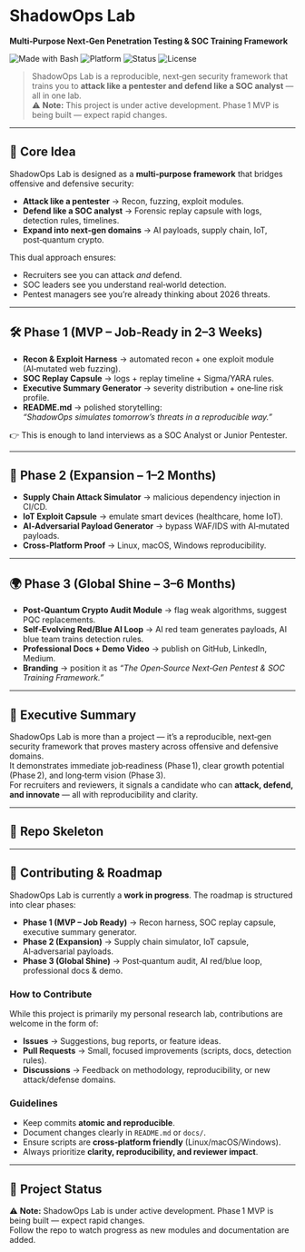 # ShadowOps Lab
**Multi‑Purpose Next‑Gen Penetration Testing & SOC Training Framework**

![Made with Bash](https://img.shields.io/badge/Made%20with-Bash-1f425f.svg)
![Platform](https://img.shields.io/badge/Platform-Linux%20%7C%20macOS%20%7C%20Windows-blue)
![Status](https://img.shields.io/badge/Status-In_Progress-yellow)
![License](https://img.shields.io/badge/License-MIT-lightgrey)

> ShadowOps Lab is a reproducible, next‑gen security framework that trains you to **attack like a pentester and defend like a SOC analyst** — all in one lab.  
> ⚠️ **Note:** This project is under active development. Phase 1 MVP is being built — expect rapid changes.

---

## 🎯 Core Idea
ShadowOps Lab is designed as a **multi‑purpose framework** that bridges offensive and defensive security:

- **Attack like a pentester** → Recon, fuzzing, exploit modules.  
- **Defend like a SOC analyst** → Forensic replay capsule with logs, detection rules, timelines.  
- **Expand into next‑gen domains** → AI payloads, supply chain, IoT, post‑quantum crypto.  

This dual approach ensures:  
- Recruiters see you can attack *and* defend.  
- SOC leaders see you understand real‑world detection.  
- Pentest managers see you’re already thinking about 2026 threats.  

---

## 🛠️ Phase 1 (MVP – Job‑Ready in 2–3 Weeks)
- **Recon & Exploit Harness** → automated recon + one exploit module (AI‑mutated web fuzzing).  
- **SOC Replay Capsule** → logs + replay timeline + Sigma/YARA rules.  
- **Executive Summary Generator** → severity distribution + one‑line risk profile.  
- **README.md** → polished storytelling:  
  *“ShadowOps simulates tomorrow’s threats in a reproducible way.”*  

👉 This is enough to land interviews as a SOC Analyst or Junior Pentester.  

---

## 🚀 Phase 2 (Expansion – 1–2 Months)
- **Supply Chain Attack Simulator** → malicious dependency injection in CI/CD.  
- **IoT Exploit Capsule** → emulate smart devices (healthcare, home IoT).  
- **AI‑Adversarial Payload Generator** → bypass WAF/IDS with AI‑mutated payloads.  
- **Cross‑Platform Proof** → Linux, macOS, Windows reproducibility.  

---

## 🌍 Phase 3 (Global Shine – 3–6 Months)
- **Post‑Quantum Crypto Audit Module** → flag weak algorithms, suggest PQC replacements.  
- **Self‑Evolving Red/Blue AI Loop** → AI red team generates payloads, AI blue team trains detection rules.  
- **Professional Docs + Demo Video** → publish on GitHub, LinkedIn, Medium.  
- **Branding** → position it as *“The Open‑Source Next‑Gen Pentest & SOC Training Framework.”*  

---

## 📌 Executive Summary
ShadowOps Lab is more than a project — it’s a reproducible, next‑gen security framework that proves mastery across offensive and defensive domains.  
It demonstrates immediate job‑readiness (Phase 1), clear growth potential (Phase 2), and long‑term vision (Phase 3).  
For recruiters and reviewers, it signals a candidate who can **attack, defend, and innovate** — all with reproducibility and clarity.

---

## 📂 Repo Skeleton

---

## 🤝 Contributing & Roadmap

ShadowOps Lab is currently a **work in progress**. The roadmap is structured into clear phases:

- **Phase 1 (MVP – Job Ready)** → Recon harness, SOC replay capsule, executive summary generator.  
- **Phase 2 (Expansion)** → Supply chain simulator, IoT capsule, AI‑adversarial payloads.  
- **Phase 3 (Global Shine)** → Post‑quantum audit, AI red/blue loop, professional docs & demo.

### How to Contribute
While this project is primarily my personal research lab, contributions are welcome in the form of:
- **Issues** → Suggestions, bug reports, or feature ideas.  
- **Pull Requests** → Small, focused improvements (scripts, docs, detection rules).  
- **Discussions** → Feedback on methodology, reproducibility, or new attack/defense domains.  

### Guidelines
- Keep commits **atomic and reproducible**.  
- Document changes clearly in `README.md` or `docs/`.  
- Ensure scripts are **cross‑platform friendly** (Linux/macOS/Windows).  
- Always prioritize **clarity, reproducibility, and reviewer impact**.  

---

## 📅 Project Status
⚠️ **Note:** ShadowOps Lab is under active development. Phase 1 MVP is being built — expect rapid changes.  
Follow the repo to watch progress as new modules and documentation are added.
